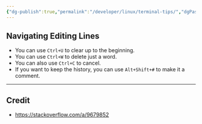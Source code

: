 ```yaml
---
{"dg-publish":true,"permalink":"/developer/linux/terminal-tips/","dgPassFrontmatter":true}
---
```


## Navigating Editing Lines

- You can use `Ctrl+U` to clear up to the beginning.
- You can use `Ctrl+W` to delete just a word.
- You can also use `Ctrl+C` to cancel.
- If you want to keep the history, you can use `Alt+Shift+#` to make it a comment.

---
## Credit
- https://stackoverflow.com/a/9679852